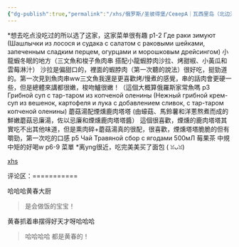 ```yaml
---
{"dg-publish":true,"permalink":"/xhs/俄罗斯/圣彼得堡/СеверА｜瓦西里岛（北边沿海）/","tags":["rednote","圣彼得堡"],"created":"2025-03-17T22:50:07.526+08:00","updated":"2025-03-20T22:46:14.687+08:00"}
---
```


 

*想去吃点没吃过的所以选了这家，这家菜单很有趣
p1-2 Где раки зимуют (Шашлычки из лосося и судака с салатом с раковыми шейками, запеченным сладким перцем, огурцами и морошковым дрейсингом) 小龍蝦冬眠的地方（三文魚和梭子魚肉串 搭配小龍蝦脖肉沙拉、烤甜椒、小黃瓜和雲莓淋汁）
沙拉是偏甜口的，裡面的蝦脖肉（第一次聽的說法）很好吃，挺勁道的。第一次見到魚肉串ww三文魚我還是更喜歡烤/慢煮的感覺，串的話肉會更硬一些，但是總體來講都很嫩，梭吻鱸很嫩！（這個大概算俄羅斯家常魚嗎
p3 Грибной суп с тар-таром из копченой оленины (Нежный грибной крем-суп из вешенок, картофеля и лука с добавлением сливок, с тар-таром копченой оленины) 蘑菇湯配煙燻鹿肉塔塔
(由蠔菇、馬鈴薯和洋蔥熬煮而成的鮮嫩蘑菇忌廉湯，佐以忌廉和煙燻鹿肉塔塔醬）
這個很喜歡，煙燻的鹿肉塔塔其實吃不出其他味道，但是熏肉碎+蘑菇湯真的很配，很喜歡，煙燻塔塔脆脆的但有嚼勁，第一次吃的口感
p5 Чай Травяной сбор с ягодами 500мЛ 莓果茶 中規中矩的好喝w
p6-9 菜單
*离yng很近，吃完美美买了面包 ( ꈍᴗꈍ)

[xhs](https://www.xiaohongshu.com/explore/6751fc87000000000703038c?xsec_token=ABP6FhAkegOatYI1R8gmxZkkBFVk7EE3YEOcSPIxmWsWE=&xsec_source=pc_user)

评论区：===========

哈哈哈黄春大厨

> 是会做饭的宝宝！

黄春抓着串摆得好天才呀哈哈哈

> 哈哈哈哈 都是黄春的！